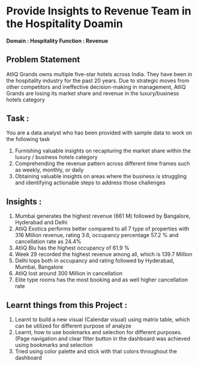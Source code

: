 # Provide Insights to Revenue Team in the Hospitality Doamin

#### Domain : Hospitality         Function : Revenue

## Problem Statement

AtliQ Grands owns multiple five-star hotels across India. They have been in the hospitality industry for the past 20 years. Due to strategic moves from other competitors and ineffective decision-making in management, AtliQ Grands are losing its market share and revenue in the luxury/business hotels category

## Task : 

You are a data analyst who has been provided with sample data to work on the following task

  1. Furnishing valuable insights on recapturing the market share within the luxury / business hotels category
  2. Comprehending the revenue pattern across different time frames such as weekly, monthly, or daily
  3. Obtaining valuable insights on areas where the business is struggling and identifying actionable steps to address those challenges
    
## Insights : 

  1. Mumbai generates the highest revenue (661 M) followed by Bangalore, Hyderabad and Delhi
  2. AtliQ Exotica performs better compared to all 7 type of properties with 316 Million revenue, rating 3.6, occupancy percentage 57.2 % and cancellation rate as 24.4%
  3. AtliQ Blu has the highest occupancy of 61.9 %
  4. Week 29 recorded the highest revenue among all, which is 139.7 Million
  5. Delhi tops both in occupancy and rating followed by Hyderabad, Mumbai, Bangalore
  6. AtliQ lost around 300 Million in cancellation
  7. Elite type rooms has the most booking and as well higher cancellation rate
    
## Learnt things from this Project : 

  1. Learnt to build a new visual (Calendar visual) using matrix table, which can be utilized for different purpose of analyze
  2. Learnt, how to use bookmarks and selection for different purposes. (Page navigation and clear filter button in the dashboard was achieved using bookmarks and selection
  3. Tried using color palette and stick with that colors throughout the dashboard
